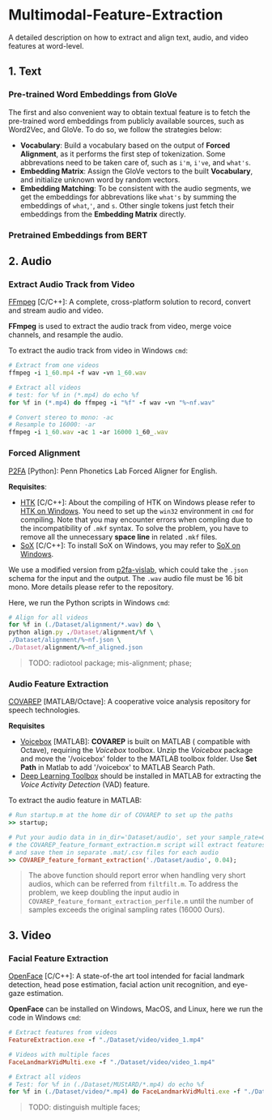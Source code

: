 # Multimodal-Feature-Extraction
A detailed description on how to extract and align text, audio, and video features at word-level.

## 1. Text
### Pre-trained Word Embeddings from GloVe
The first and also convenient way to obtain textual feature is to fetch the pre-trained word embeddings from publicly available sources, such as Word2Vec, and GloVe. To do so, we follow the strategies below:
  - **Vocabulary**: Build a vocabulary based on the output of **Forced Alignment**, as it performs the first step of tokenization. Some abbrevations need to be taken care of, such as `i'm`, `i've`, and `what's`.
  - **Embedding Matrix**: Assign the GloVe vectors to the built **Vocabulary**, and initialize unknown word by random vectors.
  - **Embedding Matching**: To be consistent with the audio segments, we get the embeddings for abbrevations like `what's` by summing the embeddings of `what`,`'`, and `s`. Other single tokens just fetch their embeddings from the **Embedding Matrix** directly.

###  Pretrained Embeddings from BERT

## 2. Audio
### Extract Audio Track from Video
[FFmpeg](https://ffmpeg.org/) \[C/C++\]: A complete, cross-platform solution to record, convert and stream audio and video.

**FFmpeg** is used to extract the audio track from video, merge voice channels, and resample the audio. 

To extract the audio track from video in Windows `cmd`:
```ruby
# Extract from one videos
ffmpeg -i 1_60.mp4 -f wav -vn 1_60.wav

# Extract all videos
# test: for %f in (*.mp4) do echo %f
for %f in (*.mp4) do ffmpeg -i "%f" -f wav -vn "%~nf.wav"

# Convert stereo to mono: -ac
# Resample to 16000: -ar
ffmpeg -i 1_60.wav -ac 1 -ar 16000 1_60_.wav
```

### Forced Alignment
[P2FA](https://web.sas.upenn.edu/phonetics-lab/) \[Python\]: Penn Phonetics Lab Forced Aligner for English.

**Requisites**:
- [HTK](http://htk.eng.cam.ac.uk/) \[C/C++\]: About the compiling of HTK on Windows please refer to [HTK on Windows](https://github.com/JoFrhwld/FAVE/wiki/HTK-on-Windows). You need to set up the `win32` environment in `cmd` for compiling. Note that you may encounter errors when compling due to the incompatibility of `.mkf` syntax. To solve the problem, you have to remove all the unnecessary **space line** in related `.mkf` files. 
- [SoX](http://sox.sourceforge.net/) \[C/C++\]: To install SoX on Windows, you may refer to [SoX on Windows](https://github.com/JoFrhwld/FAVE/wiki/Sox-on-Windows).

We use a modified version from [p2fa-vislab](https://github.com/ucbvislab/p2fa-vislab), which could take the `.json` schema for the input and the output. The `.wav` audio file must be 16 bit mono. More details please refer to the repository. 

Here, we run the Python scripts in Windows `cmd`:
```ruby
# Align for all videos
for %f in (./Dataset/alignment/*.wav) do \
python align.py ./Dataset/alignment/%f \
./Dataset/alignment/%~nf.json \
./Dataset/alignment/%~nf_aligned.json
```

> TODO: radiotool package; mis-alignment; phase;

### Audio Feature Extraction
[COVAREP](https://github.com/covarep/covarep) \[MATLAB/Octave\]: A cooperative voice analysis repository for speech technologies.

**Requisites**
- [Voicebox](http://www.ee.ic.ac.uk/hp/staff/dmb/voicebox/voicebox.html) \[MATLAB\]: **COVAREP** is built on MATLAB ( compatible with Octave), requiring the *Voicebox* toolbox. Unzip the *Voicebox* package and move the '/voicebox' folder to the MATLAB toolbox folder. Use **Set Path** in Matlab to add '/voicebox' to MATLAB Search Path.
- [Deep Learning Toolbox](https://www.mathworks.com/products/deep-learning.html) should be installed in MATLAB for extracting the *Voice Activity Detection* (VAD) feature.

To extract the audio feature in MATLAB:
```ruby
# Run startup.m at the home dir of COVAREP to set up the paths
>> startup;

# Put your audio data in in_dir='Dataset/audio', set your sample_rate=0.04 (s)
# the COVAREP_feature_formant_extraction.m script will extract features of each frame 
# and save them in separate .mat/.csv files for each audio
>> COVAREP_feature_formant_extraction('./Dataset/audio', 0.04);
```

> The above function should report error when handling very short audios, which can be referred from `filtfilt.m`. 
To address the problem, we keep doubling the input audio in `COVAREP_feature_formant_extraction_perfile.m` until the number of samples exceeds the original sampling rates (16000 Ours).


## 3. Video
### Facial Feature Extraction
[OpenFace](https://github.com/TadasBaltrusaitis/OpenFace) \[C/C++\]:  A state-of-the art tool intended for facial landmark detection, head pose estimation, facial action unit recognition, and eye-gaze estimation.

**OpenFace** can be installed on Windows, MacOS, and Linux, here we run the code in Windows `cmd`:
```ruby
# Extract features from videos
FeatureExtraction.exe -f "./Dataset/video/video_1.mp4"

# Videos with multiple faces
FaceLandmarkVidMulti.exe -f "./Dataset/video/video_1.mp4"

# Extract all videos
# Test: for %f in (./Dataset/MUStARD/*.mp4) do echo %f
for %f in (./Dataset/video/*.mp4) do FaceLandmarkVidMulti.exe -f "./Dataset/video/%f"
```
> TODO: distinguish multiple faces;


